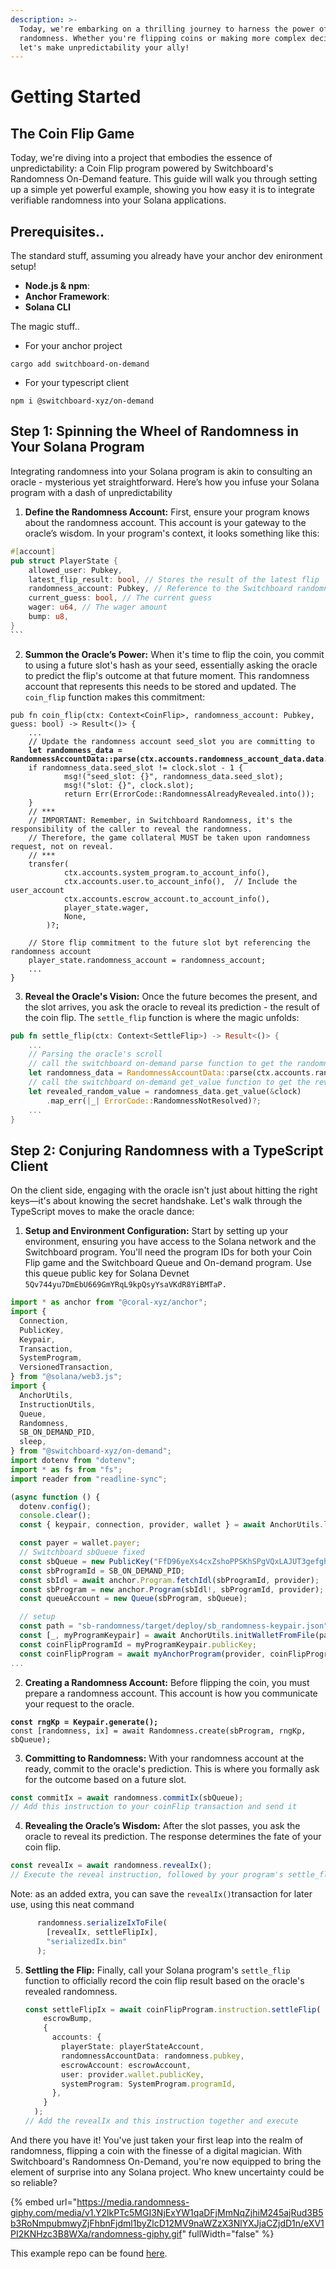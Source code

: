 ```yaml
---
description: >-
  Today, we're embarking on a thrilling journey to harness the power of
  randomness. Whether you're flipping coins or making more complex decisions,
  let's make unpredictability your ally!
---
```


# Getting Started

## The Coin Flip Game

Today, we're diving into a project that embodies the essence of unpredictability: a Coin Flip program powered by Switchboard's Randomness On-Demand feature. This guide will walk you through setting up a simple yet powerful example, showing you how easy it is to integrate verifiable randomness into your Solana applications.

## Prerequisites..

The standard stuff, assuming you already have your anchor dev enironment setup!

* **Node.js & npm**:
* **Anchor Framework**:
* **Solana CLI**

The magic stuff..

* For your anchor project

```
cargo add switchboard-on-demand
```

* For your typescript client

```
npm i @switchboard-xyz/on-demand
```

## Step 1: Spinning the Wheel of Randomness in Your Solana Program

Integrating randomness into your Solana program is akin to consulting an oracle - mysterious yet straightforward. Here’s how you infuse your Solana program with a dash of unpredictability

1. **Define the Randomness Account:** First, ensure your program knows about the randomness account. This account is your gateway to the oracle’s wisdom. In your program's context, it looks something like this:

````rust
#[account]
pub struct PlayerState {
    allowed_user: Pubkey,
    latest_flip_result: bool, // Stores the result of the latest flip
    randomness_account: Pubkey, // Reference to the Switchboard randomness account
    current_guess: bool, // The current guess
    wager: u64, // The wager amount
    bump: u8,
}
```
````

2. **Summon the Oracle’s Power:** When it's time to flip the coin, you commit to using a future slot's hash as your seed, essentially asking the oracle to predict the flip's outcome at that future moment. This randomness account that represents this needs to be stored and updated. The `coin_flip` function makes this commitment:

<pre class="language-rust"><code class="lang-rust">pub fn coin_flip(ctx: Context&#x3C;CoinFlip>, randomness_account: Pubkey, guess: bool) -> Result&#x3C;()> {
    ...
    // Update the randomness account seed_slot you are committing to
<strong>    let randomness_data = RandomnessAccountData::parse(ctx.accounts.randomness_account_data.data.borrow()).unwrap();
</strong>    if randomness_data.seed_slot != clock.slot - 1 {
            msg!("seed_slot: {}", randomness_data.seed_slot);
            msg!("slot: {}", clock.slot);
            return Err(ErrorCode::RandomnessAlreadyRevealed.into());
    }
    // ***
    // IMPORTANT: Remember, in Switchboard Randomness, it's the responsibility of the caller to reveal the randomness.
    // Therefore, the game collateral MUST be taken upon randomness request, not on reveal.
    // ***
    transfer(
            ctx.accounts.system_program.to_account_info(),
            ctx.accounts.user.to_account_info(),  // Include the user_account
            ctx.accounts.escrow_account.to_account_info(),
            player_state.wager,
            None,
        )?;

    // Store flip commitment to the future slot byt referencing the randomness account
    player_state.randomness_account = randomness_account;
    ...
}
</code></pre>

3. **Reveal the Oracle's Vision:** Once the future becomes the present, and the slot arrives, you ask the oracle to reveal its prediction - the result of the coin flip. The `settle_flip` function is where the magic unfolds:

```rust
pub fn settle_flip(ctx: Context<SettleFlip>) -> Result<()> {
    ...
    // Parsing the oracle's scroll
    // call the switchboard on-demand parse function to get the randomness data
    let randomness_data = RandomnessAccountData::parse(ctx.accounts.randomness_account_data.data.borrow()).unwrap();
    // call the switchboard on-demand get_value function to get the revealed random value
    let revealed_random_value = randomness_data.get_value(&clock)
        .map_err(|_| ErrorCode::RandomnessNotResolved)?;
    ...
}
```

## Step 2: Conjuring Randomness with a TypeScript Client

On the client side, engaging with the oracle isn't just about hitting the right keys—it's about knowing the secret handshake. Let's walk through the TypeScript moves to make the oracle dance:

1. **Setup and Environment Configuration:** Start by setting up your environment, ensuring you have access to the Solana network and the Switchboard program. You'll need the program IDs for both  your Coin Flip game and the Switchboard Queue and On-demand program. Use this queue public key for Solana Devnet `5Qv744yu7DmEbU669GmYRqL9kpQsyYsaVKdR8YiBMTaP.`

```typescript
import * as anchor from "@coral-xyz/anchor";
import {
  Connection,
  PublicKey,
  Keypair,
  Transaction,
  SystemProgram,
  VersionedTransaction,
} from "@solana/web3.js";
import {
  AnchorUtils,
  InstructionUtils,
  Queue,
  Randomness,
  SB_ON_DEMAND_PID,
  sleep,
} from "@switchboard-xyz/on-demand";
import dotenv from "dotenv";
import * as fs from "fs";
import reader from "readline-sync";

(async function () {
  dotenv.config();
  console.clear();
  const { keypair, connection, provider, wallet } = await AnchorUtils.loadEnv();

  const payer = wallet.payer;
  // Switchboard sbQueue fixed
  const sbQueue = new PublicKey("FfD96yeXs4cxZshoPPSKhSPgVQxLAJUT3gefgh84m1Di");
  const sbProgramId = SB_ON_DEMAND_PID;
  const sbIdl = await anchor.Program.fetchIdl(sbProgramId, provider);
  const sbProgram = new anchor.Program(sbIdl!, sbProgramId, provider);
  const queueAccount = new Queue(sbProgram, sbQueue);

  // setup
  const path = "sb-randomness/target/deploy/sb_randomness-keypair.json";
  const [_, myProgramKeypair] = await AnchorUtils.initWalletFromFile(path);
  const coinFlipProgramId = myProgramKeypair.publicKey;
  const coinFlipProgram = await myAnchorProgram(provider, coinFlipProgramId);
...

```

2. **Creating a Randomness Account:** Before flipping the coin, you must prepare a randomness account. This account is how you communicate your request to the oracle.

<pre class="language-typescript"><code class="lang-typescript"><strong>const rngKp = Keypair.generate();
</strong>const [randomness, ix] = await Randomness.create(sbProgram, rngKp, sbQueue);
</code></pre>

3. **Committing to Randomness:** With your randomness account at the ready, commit to the oracle's prediction. This is where you formally ask for the outcome based on a future slot.

```typescript
const commitIx = await randomness.commitIx(sbQueue);
// Add this instruction to your coinFlip transaction and send it
```

4. **Revealing the Oracle’s Wisdom:** After the slot passes, you ask the oracle to reveal its prediction. The response determines the fate of your coin flip.

```typescript
const revealIx = await randomness.revealIx();
// Execute the reveal instruction, followed by your program's settle_flip function
```

Note: as an added extra, you can save the `revealIx()`transaction for later use, using this neat command&#x20;

```typescript
      randomness.serializeIxToFile(
        [revealIx, settleFlipIx],
        "serializedIx.bin"
      );
```

5.  **Settling the Flip:** Finally, call your Solana program's `settle_flip` function to officially record the coin flip result based on the oracle's revealed randomness.

    ```typescript
    const settleFlipIx = await coinFlipProgram.instruction.settleFlip(
        escrowBump,
        {
          accounts: {
            playerState: playerStateAccount,
            randomnessAccountData: randomness.pubkey,
            escrowAccount: escrowAccount,
            user: provider.wallet.publicKey,
            systemProgram: SystemProgram.programId,
          },
        }
      );
    // Add the revealIx and this instruction together and execute
    ```

And there you have it! You've just taken your first leap into the realm of randomness, flipping a coin with the finesse of a digital magician. With Switchboard's Randomness On-Demand, you're now equipped to bring the element of surprise into any Solana project. Who knew uncertainty could be so reliable?

{% embed url="https://media.randomness-giphy.com/media/v1.Y2lkPTc5MGI3NjExYW1qaDFjMmNqZjhiM245ajRud3B5b3RoNmpubmwyZjFhbnFjdml1byZlcD12MV9naWZzX3NlYXJjaCZjdD1n/eXV1PI2KNHzc3B8WXa/randomness-giphy.gif" fullWidth="false" %}

This example repo can be found [here](https://github.com/switchboard-xyz/sb-on-demand-examples/tree/main/sb-randomness-on-demand).

